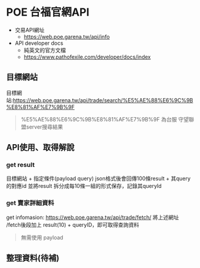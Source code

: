 # POE 台福官網API
- 交易API網址
  - https://web.poe.garena.tw/api/info
- API developer docs
  - 純英文的官方文檔
  - https://www.pathofexile.com/developer/docs/index
## 目標網站
目標網站:https://web.poe.garena.tw/api/trade/search/%E5%AE%88%E6%9C%9B%E8%81%AF%E7%9B%9F
>%E5%AE%88%E6%9C%9B%E8%81%AF%E7%9B%9F 為台服 守望聯盟server搜尋結果
## API使用、取得解說
### get result
目標網站 + 指定條件(payload query) json格式後會回傳100條result + 其query 的對應id
並將result 拆分成每10條一組的形式保存，記錄其queryId
### get 賣家詳細資料
get infomasion: https://web.poe.garena.tw/api/trade/fetch/
將上述網址 /fetch後段加上 result(10) + queryID，即可取得查詢資料
>無需使用 payload
## 整理資料(待補)